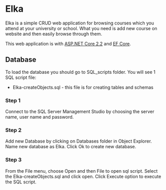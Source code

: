 # Elka

Elka is a simple CRUD web application for browsing courses which you attend at your university or school. What you need is add new course on website and then easily browse through them.

This web application is with [ASP.NET Core 2.2](https://dotnet.microsoft.com/download/dotnet-core/2.2 "ASP.NET CORE 2.2") and [EF Core](https://docs.microsoft.com/en-us/ef/core "EF CORE").

## Database

To load the database you should go to SQL_scripts folder. You will see 1 SQL script file:
- Elka-createObjects.sql - this file is for creating tables and schemas

### Step 1

Connect to the SQL Server Management Studio by choosing the server name, user name and password.

### Step 2

Add new Database by clicking on Databases folder in Object Explorer. Name new database as Elka. Click Ok to create new database.

### Step 3

From the File menu, choose Open and then File to open sql script. Select the Elka-createObjects.sql and click open. Click Execute option to execute the SQL script.
